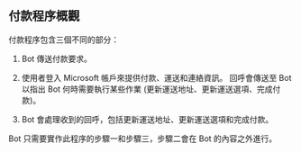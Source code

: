 ## <a name="payment-process-overview"></a>付款程序概觀

付款程序包含三個不同的部分：

1. Bot 傳送付款要求。

2. 使用者登入 Microsoft 帳戶來提供付款、運送和連絡資訊。 回呼會傳送至 Bot 以指出 Bot 何時需要執行某些作業 (更新運送地址、更新運送選項、完成付款)。

3. Bot 會處理收到的回呼，包括更新運送地址、更新運送選項和完成付款。 

Bot 只需要實作此程序的步驟一和步驟三，步驟二會在 Bot 的內容之外進行。 
